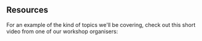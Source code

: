 ## Resources

For an example of the kind of topics we'll be covering, check out this short
video from one of our workshop organisers:


